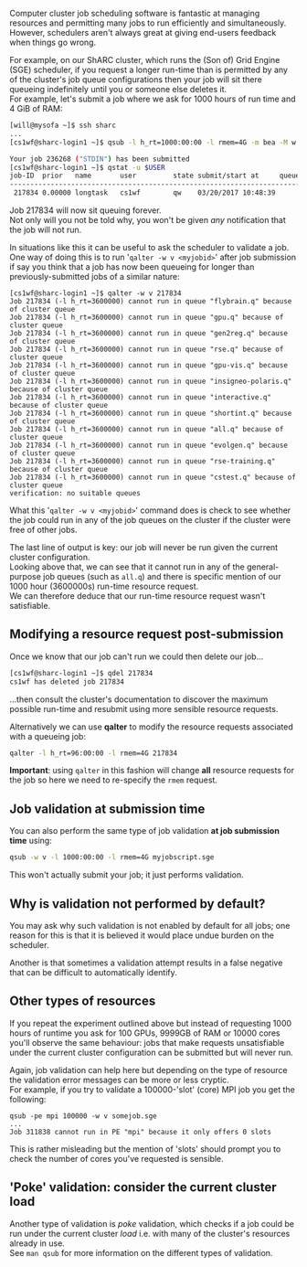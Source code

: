 <!--
.. title: Job validation with Grid Engine
.. author: Will Furnass
.. slug: sge-job-validation
.. date: 2017-03-20 10:44:00 UTC
.. tags:
.. category:
.. link:
.. description:
.. type: text
-->

Computer cluster job scheduling software is fantastic at managing resources 
and permitting many jobs to run efficiently and simultaneously.  
However, schedulers aren't always great at giving end-users feedback 
when things go wrong.  

For example, on our ShARC cluster, which runs the (Son of) Grid Engine (SGE) scheduler, 
if you request a longer run-time than is permitted by any of the cluster's job queue configurations 
then your job will sit there queueing indefinitely until you or someone else deletes it.  
For example, let's submit a job where we ask for 1000 hours of run time and 4 GiB of RAM:

```bash
[will@mysofa ~]$ ssh sharc
...
[cs1wf@sharc-login1 ~]$ qsub -l h_rt=1000:00:00 -l rmem=4G -m bea -M w.furnass@sheffield.ac.uk -N longtask myjobscript.sge

Your job 236268 ("STDIN") has been submitted
[cs1wf@sharc-login1 ~]$ qstat -u $USER
job-ID  prior   name       user         state submit/start at     queue                          slots ja-task-ID 
-----------------------------------------------------------------------------------------------------------------
 217834 0.00000 longtask   cs1wf        qw    03/20/2017 10:48:39                                    1        
```

Job 217834 will now sit queuing forever.  
Not only will you not be told why, 
you won't be given *any* notification that the job will not run.

In situations like this it can be useful to ask the scheduler to validate a job.  
One way of doing this is to run '``qalter -w v <myjobid>``' after job submission 
if say you think that a job has now been queueing for longer 
than previously-submitted jobs of a similar nature:

```
[cs1wf@sharc-login1 ~]$ qalter -w v 217834
Job 217834 (-l h_rt=3600000) cannot run in queue "flybrain.q" because of cluster queue
Job 217834 (-l h_rt=3600000) cannot run in queue "gpu.q" because of cluster queue
Job 217834 (-l h_rt=3600000) cannot run in queue "gen2reg.q" because of cluster queue
Job 217834 (-l h_rt=3600000) cannot run in queue "rse.q" because of cluster queue
Job 217834 (-l h_rt=3600000) cannot run in queue "gpu-vis.q" because of cluster queue
Job 217834 (-l h_rt=3600000) cannot run in queue "insigneo-polaris.q" because of cluster queue
Job 217834 (-l h_rt=3600000) cannot run in queue "interactive.q" because of cluster queue
Job 217834 (-l h_rt=3600000) cannot run in queue "shortint.q" because of cluster queue
Job 217834 (-l h_rt=3600000) cannot run in queue "all.q" because of cluster queue
Job 217834 (-l h_rt=3600000) cannot run in queue "evolgen.q" because of cluster queue
Job 217834 (-l h_rt=3600000) cannot run in queue "rse-training.q" because of cluster queue
Job 217834 (-l h_rt=3600000) cannot run in queue "cstest.q" because of cluster queue
verification: no suitable queues
```

What this '`qalter -w v <myjobid>`' command does is check to see whether the job could run 
in any of the job queues on the cluster 
if the cluster were free of other jobs. 

The last line of output is key: 
our job will never be run given the current cluster configuration.  
Looking above that, we can see that it cannot run in any of the general-purpose job queues 
(such as `all.q`) and 
there is specific mention of our 1000 hour (3600000s) run-time resource request.  
We can therefore deduce that our run-time resource request wasn't satisfiable.

## Modifying a resource request post-submission

Once we know that our job can't run we could then delete our job...

```bash
[cs1wf@sharc-login1 ~]$ qdel 217834 
cs1wf has deleted job 217834 
```

...then consult the cluster's documentation to discover the maximum possible run-time and resubmit using more sensible resource requests.  

Alternatively we can use **qalter** to modify the resource requests associated with a queueing job:

```bash
qalter -l h_rt=96:00:00 -l rmem=4G 217834 
```

**Important**: using ``qalter`` in this fashion will change **all** resource requests for the job so here we need to re-specify the ``rmem`` request.

## Job validation at submission time

You can also perform the same type of job validation **at job submission time** using:

```bash
qsub -w v -l 1000:00:00 -l rmem=4G myjobscript.sge
```

This won't actually submit your job; it just performs validation.

## Why is validation not performed by default?

You may ask why such validation is not enabled by default for all jobs; 
one reason for this is that it is believed it would place undue burden on the scheduler.

Another is that sometimes a validation attempt results in a false negative that can be difficult to automatically identify.

## Other types of resources

If you repeat the experiment outlined above but 
instead of requesting 1000 hours of runtime 
you ask for 100 GPUs, 9999GB of RAM or 10000 cores 
you'll observe the same behaviour: jobs that make requests unsatisfiable under the current cluster configuration can be submitted but will never run.

Again, job validation can help here but depending on the type of resource the validation error messages can be more or less cryptic.  
For example, if you try to validate a 100000-'slot' (core) MPI job you get the following:

```
qsub -pe mpi 100000 -w v somejob.sge
...
Job 311838 cannot run in PE "mpi" because it only offers 0 slots
```

This is rather misleading but the mention of 'slots' should prompt you to check the number of cores you've requested is sensible.


## 'Poke' validation: consider the current cluster load

Another type of validation is *poke* validation, 
which checks if a job could be run under the current cluster *load* 
i.e. with many of the cluster's resources already in use.  
See ``man qsub`` for more information on the different types of validation.
